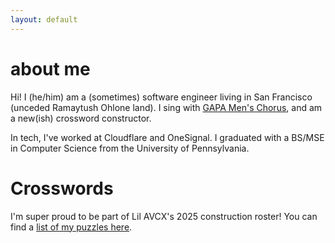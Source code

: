 ```yaml
---
layout: default
---
```


<div id="aboutme">

# about me

Hi! I (he/him) am a (sometimes) software engineer living in San Francisco
(unceded Ramaytush Ohlone land). I sing with [GAPA Men's Chorus](gapa), and
am a new(ish) crossword constructor.

[gapa]: https://www.gapa.org/mens-chorus

In tech, I've worked at Cloudflare and OneSignal. I graduated with a BS/MSE in
Computer Science from the University of Pennsylvania.

</div>

<div id="projects">

# Crosswords

I'm super proud to be part of Lil AVCX's 2025 construction roster! You can find
a [list of my puzzles here](./puzzles.html).

</div>
